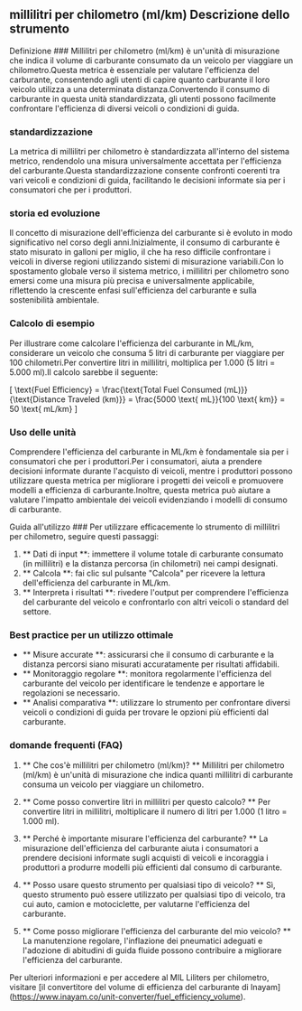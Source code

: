 ## millilitri per chilometro (ml/km) Descrizione dello strumento

Definizione ###
Millilitri per chilometro (ml/km) è un'unità di misurazione che indica il volume di carburante consumato da un veicolo per viaggiare un chilometro.Questa metrica è essenziale per valutare l'efficienza del carburante, consentendo agli utenti di capire quanto carburante il loro veicolo utilizza a una determinata distanza.Convertendo il consumo di carburante in questa unità standardizzata, gli utenti possono facilmente confrontare l'efficienza di diversi veicoli o condizioni di guida.

### standardizzazione
La metrica di millilitri per chilometro è standardizzata all'interno del sistema metrico, rendendolo una misura universalmente accettata per l'efficienza del carburante.Questa standardizzazione consente confronti coerenti tra vari veicoli e condizioni di guida, facilitando le decisioni informate sia per i consumatori che per i produttori.

### storia ed evoluzione
Il concetto di misurazione dell'efficienza del carburante si è evoluto in modo significativo nel corso degli anni.Inizialmente, il consumo di carburante è stato misurato in galloni per miglio, il che ha reso difficile confrontare i veicoli in diverse regioni utilizzando sistemi di misurazione variabili.Con lo spostamento globale verso il sistema metrico, i millilitri per chilometro sono emersi come una misura più precisa e universalmente applicabile, riflettendo la crescente enfasi sull'efficienza del carburante e sulla sostenibilità ambientale.

### Calcolo di esempio
Per illustrare come calcolare l'efficienza del carburante in ML/km, considerare un veicolo che consuma 5 litri di carburante per viaggiare per 100 chilometri.Per convertire litri in millilitri, moltiplica per 1.000 (5 litri = 5.000 ml).Il calcolo sarebbe il seguente:

\[ \text{Fuel Efficiency} = \frac{\text{Total Fuel Consumed (mL)}}{\text{Distance Traveled (km)}} = \frac{5000 \text{ mL}}{100 \text{ km}} = 50 \text{ mL/km} \]

### Uso delle unità
Comprendere l'efficienza del carburante in ML/km è fondamentale sia per i consumatori che per i produttori.Per i consumatori, aiuta a prendere decisioni informate durante l'acquisto di veicoli, mentre i produttori possono utilizzare questa metrica per migliorare i progetti dei veicoli e promuovere modelli a efficienza di carburante.Inoltre, questa metrica può aiutare a valutare l'impatto ambientale dei veicoli evidenziando i modelli di consumo di carburante.

Guida all'utilizzo ###
Per utilizzare efficacemente lo strumento di millilitri per chilometro, seguire questi passaggi:
1. ** Dati di input **: immettere il volume totale di carburante consumato (in millilitri) e la distanza percorsa (in chilometri) nei campi designati.
2. ** Calcola **: fai clic sul pulsante "Calcola" per ricevere la lettura dell'efficienza del carburante in ML/km.
3. ** Interpreta i risultati **: rivedere l'output per comprendere l'efficienza del carburante del veicolo e confrontarlo con altri veicoli o standard del settore.

### Best practice per un utilizzo ottimale
- ** Misure accurate **: assicurarsi che il consumo di carburante e la distanza percorsi siano misurati accuratamente per risultati affidabili.
- ** Monitoraggio regolare **: monitora regolarmente l'efficienza del carburante del veicolo per identificare le tendenze e apportare le regolazioni se necessario.
- ** Analisi comparativa **: utilizzare lo strumento per confrontare diversi veicoli o condizioni di guida per trovare le opzioni più efficienti dal carburante.

### domande frequenti (FAQ)

1. ** Che cos'è millilitri per chilometro (ml/km)? **
Millilitri per chilometro (ml/km) è un'unità di misurazione che indica quanti millilitri di carburante consuma un veicolo per viaggiare un chilometro.

2. ** Come posso convertire litri in millilitri per questo calcolo? **
Per convertire litri in millilitri, moltiplicare il numero di litri per 1.000 (1 litro = 1.000 ml).

3. ** Perché è importante misurare l'efficienza del carburante? **
La misurazione dell'efficienza del carburante aiuta i consumatori a prendere decisioni informate sugli acquisti di veicoli e incoraggia i produttori a produrre modelli più efficienti dal consumo di carburante.

4. ** Posso usare questo strumento per qualsiasi tipo di veicolo? **
Sì, questo strumento può essere utilizzato per qualsiasi tipo di veicolo, tra cui auto, camion e motociclette, per valutarne l'efficienza del carburante.

5. ** Come posso migliorare l'efficienza del carburante del mio veicolo? **
La manutenzione regolare, l'inflazione dei pneumatici adeguati e l'adozione di abitudini di guida fluide possono contribuire a migliorare l'efficienza del carburante.

Per ulteriori informazioni e per accedere al MIL Liliters per chilometro, visitare [il convertitore del volume di efficienza del carburante di Inayam] (https://www.inayam.co/unit-converter/fuel_efficiency_volume).